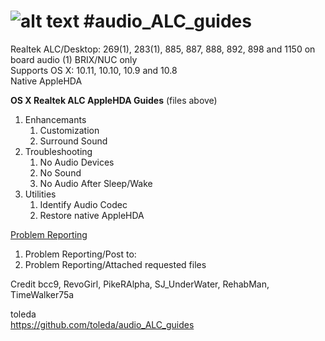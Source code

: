 ![alt text](https://github.com/toleda/audio_RealtekALC/blob/master/sound.jpeg)
#audio_ALC_guides
============
Realtek ALC/Desktop: 269(1), 283(1), 885, 887, 888, 892, 898 and 1150 on board audio  (1) BRIX/NUC only  
Supports OS X: 10.11, 10.10, 10.9 and 10.8  
Native AppleHDA

**OS X Realtek ALC AppleHDA Guides** (files above)

1. Enhancemants
	1. Customization
	2. Surround Sound
2. Troubleshooting
	1. No Audio Devices
	2. No Sound
	3. No Audio After Sleep/Wake
3. Utilities
	1. Identify Audio Codec
	2. Restore native AppleHDA 

[Problem Reporting](https://github.com/toleda/audio_ALC_guides/blob/master/Problem%20Reporting.md)  

1.	Problem Reporting/Post to: 
2.	Problem Reporting/Attached requested files

Credit
bcc9, RevoGirl, PikeRAlpha, SJ_UnderWater, RehabMan, TimeWalker75a

toleda  
https://github.com/toleda/audio_ALC_guides
